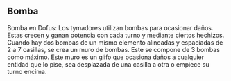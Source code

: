 ## Bomba
Bomba en Dofus: Los tymadores utilizan bombas para ocasionar daños. Estas crecen y ganan potencia con cada turno y mediante ciertos hechizos. Cuando hay dos bombas de un mismo elemento alineadas y espaciadas de 2 a 7 casillas, se crea un muro de bombas. Este se compone de 3 bombas como máximo.
Este muro es un glifo que ocasiona daños a cualquier entidad que lo pise, sea desplazada de una casilla a otra o empiece su turno encima.